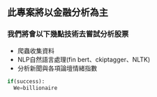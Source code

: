 ## 此專案將以金融分析為主

### 我們將會以下幾點技術去嘗試分析股票
* 爬蟲收集資料
* NLP自然語言處理(fin bert、ckiptagger、NLTK)
* 分析新聞與各項論壇情緒指數


```python
if(success):
  We=billionaire
```

